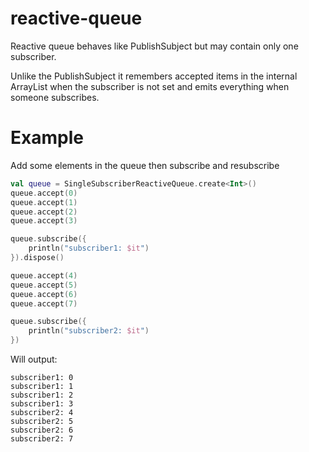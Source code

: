 # reactive-queue

Reactive queue behaves like PublishSubject but may contain only one subscriber.

Unlike the PublishSubject it remembers accepted items in the internal ArrayList
when the subscriber is not set and emits everything when someone subscribes.

# Example

Add some elements in the queue then subscribe and resubscribe

```kotlin
val queue = SingleSubscriberReactiveQueue.create<Int>()
queue.accept(0)
queue.accept(1)
queue.accept(2)
queue.accept(3)

queue.subscribe({
    println("subscriber1: $it")
}).dispose()

queue.accept(4)
queue.accept(5)
queue.accept(6)
queue.accept(7)

queue.subscribe({
    println("subscriber2: $it")
})
```

Will output:

    subscriber1: 0
    subscriber1: 1
    subscriber1: 2
    subscriber1: 3
    subscriber2: 4
    subscriber2: 5
    subscriber2: 6
    subscriber2: 7
